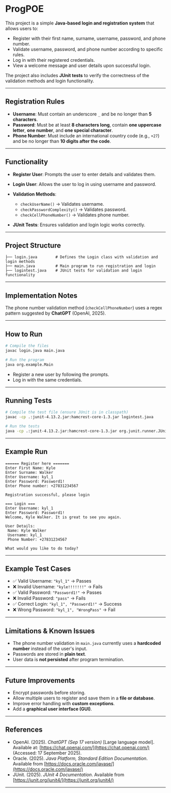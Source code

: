 # ProgPOE

This project is a simple **Java-based login and registration system** that allows users to:

* Register with their first name, surname, username, password, and phone number.
* Validate username, password, and phone number according to specific rules.
* Log in with their registered credentials.
* View a welcome message and user details upon successful login.

The project also includes **JUnit tests** to verify the correctness of the validation methods and login functionality.

---

## Registration Rules

* **Username**: Must contain an underscore `_` and be no longer than **5 characters**.
* **Password**: Must be at least **8 characters long**, contain **one uppercase letter**, **one number**, and **one special character**.
* **Phone Number**: Must include an international country code (e.g., `+27`) and be no longer than **10 digits after the code**.

---

## Functionality

* **Register User**: Prompts the user to enter details and validates them.
* **Login User**: Allows the user to log in using username and password.
* **Validation Methods**:

  * `checkUserName()` → Validates username.
  * `checkPasswordComplexity()` → Validates password.
  * `checkCellPhoneNumber()` → Validates phone number.
* **JUnit Tests**: Ensures validation and login logic works correctly.

---

## Project Structure

```
├── login.java        # Defines the Login class with validation and login methods
├── main.java         # Main program to run registration and login
├── logintest.java    # JUnit tests for validation and login functionality
```

---

## Implementation Notes

The phone number validation method (`checkCellPhoneNumber`) uses a regex pattern suggested by **ChatGPT** (OpenAI, 2025).

---

## How to Run

```bash
# Compile the files
javac login.java main.java

# Run the program
java org.example.Main
```

* Register a new user by following the prompts.
* Log in with the same credentials.

---

## Running Tests

```bash
# Compile the test file (ensure JUnit is in classpath)
javac -cp .:junit-4.13.2.jar:hamcrest-core-1.3.jar logintest.java

# Run the tests
java -cp .:junit-4.13.2.jar:hamcrest-core-1.3.jar org.junit.runner.JUnitCore loginTest
```

---

## Example Run

```
====== Register here =======
Enter First Name: Kyle
Enter Surname: Walker
Enter Username: kyl_1
Enter Password: Password1!
Enter Phone number: +27831234567

Registration successful, please login

=== Login === 
Enter Username: kyl_1
Enter Password: Password1!
Welcome, Kyle Walker. It is great to see you again.

User Details:
 Name: Kyle Walker
 Username: kyl_1
 Phone Number: +27831234567

What would you like to do today?
```

---

## Example Test Cases

* ✅ Valid Username: `"kyl_1"` → Passes
* ❌ Invalid Username: `"kyle!!!!!!!"` → Fails
* ✅ Valid Password: `"Password1!"` → Passes
* ❌ Invalid Password: `"pass"` → Fails
* ✅ Correct Login: `"kyl_1", "Password1!"` → Success
* ❌ Wrong Password: `"kyl_1", "WrongPass"` → Fail

---

## Limitations & Known Issues

* The phone number validation in `main.java` currently uses a **hardcoded number** instead of the user's input.
* Passwords are stored in **plain text**.
* User data is **not persisted** after program termination.

---

## Future Improvements

* Encrypt passwords before storing.
* Allow multiple users to register and save them in a **file or database**.
* Improve error handling with **custom exceptions**.
* Add a **graphical user interface (GUI)**.

---

## References

* OpenAI. (2025). *ChatGPT (Sep 17 version)* \[Large language model]. Available at: [https://chat.openai.com/](https://chat.openai.com/) (Accessed: 17 September 2025).
* Oracle. (2025). *Java Platform, Standard Edition Documentation*. Available from [https://docs.oracle.com/javase/](https://docs.oracle.com/javase/)
* JUnit. (2025). *JUnit 4 Documentation*. Available from [https://junit.org/junit4/](https://junit.org/junit4/)

---


